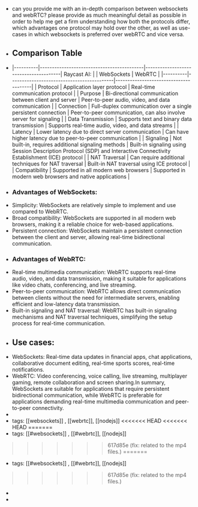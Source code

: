 - can you provide me with an in-depth comparison between websockets and webRTC? please provide as much meaningful detail as possible in order to help me get a firm understanding how both the protocols differ, which advantages one protocol may hold over the other, as well as use-cases in which websockets is preferred over webRTC and vice versa.
- ## Comparison Table
- |----------|-------------------------------------------|---------------------------------------|
  Raycast AI: |          | WebSockets                                   | WebRTC                                         |
  |----------|-------------------------------------------|---------------------------------------|
  | Protocol | Application layer protocol                   | Real-time communication protocol                   |
  | Purpose  | Bi-directional communication between client and server   | Peer-to-peer audio, video, and data communication                     |
  | Connection | Full-duplex communication over a single persistent connection | Peer-to-peer communication, can also involve server for signaling |
  | Data Transmission | Supports text and binary data transmission        | Supports real-time audio, video, and data streams                         |
  | Latency  | Lower latency due to direct server communication     | Can have higher latency due to peer-to-peer communication                   |
  | Signaling | Not built-in, requires additional signaling methods | Built-in signaling using Session Description Protocol (SDP) and Interactive Connectivity Establishment (ICE) protocol |
  | NAT Traversal | Can require additional techniques for NAT traversal | Built-in NAT traversal using ICE protocol |
  | Compatibility | Supported in all modern web browsers           | Supported in modern web browsers and native applications                   |
- ### Advantages of WebSockets:
- Simplicity: WebSockets are relatively simple to implement and use compared to WebRTC.
- Broad compatibility: WebSockets are supported in all modern web browsers, making it a reliable choice for web-based applications.
- Persistent connection: WebSockets maintain a persistent connection between the client and server, allowing real-time bidirectional communication.
- ### Advantages of WebRTC:
- Real-time multimedia communication: WebRTC supports real-time audio, video, and data transmission, making it suitable for applications like video chats, conferencing, and live streaming.
- Peer-to-peer communication: WebRTC allows direct communication between clients without the need for intermediate servers, enabling efficient and low-latency data transmission.
- Built-in signaling and NAT traversal: WebRTC has built-in signaling mechanisms and NAT traversal techniques, simplifying the setup process for real-time communication.
- ## Use cases:
- WebSockets: Real-time data updates in financial apps, chat applications, collaborative document editing, real-time sports scores, real-time notifications.
- WebRTC: Video conferencing, voice calling, live streaming, multiplayer gaming, remote collaboration and screen sharing.In summary, WebSockets are suitable for applications that require persistent bidirectional communication, while WebRTC is preferable for applications demanding real-time multimedia communication and peer-to-peer connectivity.
-
- tags: [[websockets]] , [[webrtc]],  [[nodejs]]
<<<<<<< HEAD
<<<<<<< HEAD
=======
- tags: [[#websockets]] , [[#webrtc]],  [[nodejs]]
>>>>>>> 617d85e (fix: related to the mp4 files.)
=======
- tags: [[#websockets]] , [[#webrtc]],  [[nodejs]]
>>>>>>> 617d85e (fix: related to the mp4 files.)
-
-